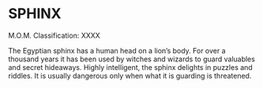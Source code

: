 # SPHINX  
M.O.M. Classification: XXXX  
  
The Egyptian sphinx has a human head on a lion’s body. For over a thousand years it has been used by witches and wizards to guard valuables and secret hideaways. Highly intelligent, the sphinx delights in puzzles and riddles. It is usually dangerous only when what it is guarding is threatened.  
  
